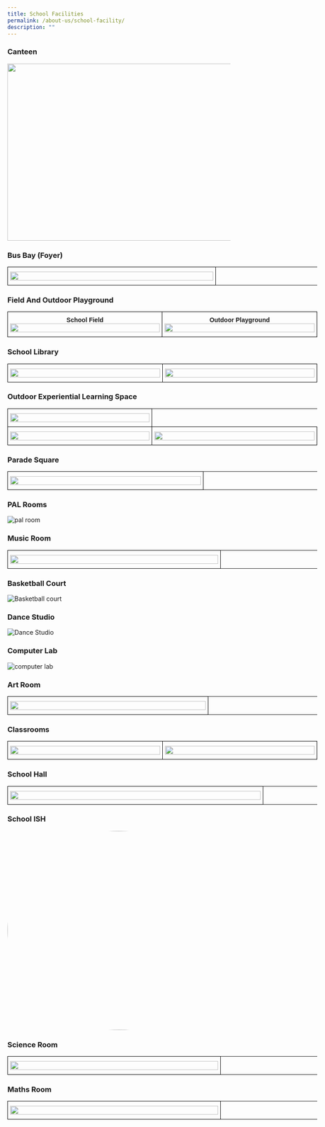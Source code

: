 ```yaml
---
title: School Facilities
permalink: /about-us/school-facility/
description: ""
---
```

### **Canteen**

<img src="/images/canteen1.JPG" style="width:700px;height:400px;">

### **Bus Bay (Foyer)**
<style type="text/css">
.tg  {border-collapse:collapse;border-spacing:0;margin:0px auto;}
.tg td{border-color:black;border-style:solid;border-width:1px;font-family:Arial, sans-serif;font-size:14px;
  overflow:hidden;padding:10px 5px;word-break:normal;}
.tg th{border-color:black;border-style:solid;border-width:1px;font-family:Arial, sans-serif;font-size:14px;
  font-weight:normal;overflow:hidden;padding:10px 5px;word-break:normal;}
.tg .tg-wa1i{font-weight:bold;text-align:center;vertical-align:middle}
</style>
 
  <table class="tg" style="undefined;table-layout: fixed; width: 700px">
<colgroup>
<col style="width: 700px">
<col style="width: 350px">
</colgroup>
<tbody>
  <tr>
    <td class="tg-wa1i"><img src="/images/busbay2.jpeg" style="width:100%"></td>
  </tr>
</tbody>
</table>


### **Field And Outdoor Playground**
<style type="text/css">
.tg  {border-collapse:collapse;border-spacing:0;margin:0px auto;}
.tg td{border-color:black;border-style:solid;border-width:1px;font-family:Arial, sans-serif;font-size:14px;
  overflow:hidden;padding:10px 5px;word-break:normal;}
.tg th{border-color:black;border-style:solid;border-width:1px;font-family:Arial, sans-serif;font-size:14px;
  font-weight:normal;overflow:hidden;padding:10px 5px;word-break:normal;}
.tg .tg-wa1i{font-weight:bold;text-align:center;vertical-align:middle}
</style>
  <table class="tg" style="undefined;table-layout: fixed; width: 700px">
<colgroup>
<col style="width: 350px">
<col style="width: 350px">
</colgroup>
<tbody>
  <tr>
    <td class="tg-wa1i">School Field<img src="/images/field1.gif" style="width:100%"></td>
    <td class="tg-wa1i">Outdoor Playground<img src="/images/ground1.gif" style="width:100%"></td>
  </tr>
</tbody>
</table>


		 


### **School Library**
<style type="text/css">
.tg  {border-collapse:collapse;border-spacing:0;margin:0px auto;}
.tg td{border-color:black;border-style:solid;border-width:1px;font-family:Arial, sans-serif;font-size:14px;
  overflow:hidden;padding:10px 5px;word-break:normal;}
.tg th{border-color:black;border-style:solid;border-width:1px;font-family:Arial, sans-serif;font-size:14px;
  font-weight:normal;overflow:hidden;padding:10px 5px;word-break:normal;}
.tg .tg-wa1i{font-weight:bold;text-align:center;vertical-align:middle}
</style>
<table class="tg" style="undefined;table-layout: fixed; width: 700px">
<colgroup>
<col style="width: 350px">
<col style="width: 350px">
</colgroup>
<tbody>
  <tr>
    <td class="tg-wa1i"><img src="/images/library1.JPG" style="width:100%"></td>
    <td class="tg-wa1i"><img src="/images/library2.JPG" style="width:100%"></td>
  </tr>
</tbody>
</table>

### **Outdoor Experiential Learning Space**
<style type="text/css">
.tg  {border-collapse:collapse;border-spacing:0;margin:0px auto;}
.tg td{border-color:black;border-style:solid;border-width:1px;font-family:Arial, sans-serif;font-size:14px;
  overflow:hidden;padding:10px 5px;word-break:normal;}
.tg th{border-color:black;border-style:solid;border-width:1px;font-family:Arial, sans-serif;font-size:14px;
  font-weight:normal;overflow:hidden;padding:10px 5px;word-break:normal;}
.tg .tg-wa1i{font-weight:bold;text-align:center;vertical-align:middle}
</style>
<table class="tg" style="undefined;table-layout: fixed; width: 700px">
<colgroup>
<col style="width: 350px">
<col style="width: 400px">
</colgroup>
<tbody>
  <tr>
    <td class="tg-wa1i"><img src="/images/pondgarden.gif" style="width:100%"></td>
  </tr>
	<tr>
    <td class="tg-wa1i"><img src="/images/desertplant.gif" style="width:100%"></td>
		<td class="tg-wa1i"> <img src="/images/gardenom1.jpeg" style="width:100%"></td>
  </tr>
	
</tbody>
</table>

### **Parade Square**
<style type="text/css">
.tg  {border-collapse:collapse;border-spacing:0;margin:0px auto;}
.tg td{border-color:black;border-style:solid;border-width:1px;font-family:Arial, sans-serif;font-size:14px;
  overflow:hidden;padding:10px 5px;word-break:normal;}
.tg th{border-color:black;border-style:solid;border-width:1px;font-family:Arial, sans-serif;font-size:14px;
  font-weight:normal;overflow:hidden;padding:10px 5px;word-break:normal;}
.tg .tg-wa1i{font-weight:bold;text-align:center;vertical-align:middle}
</style>
<table class="tg" style="undefined;table-layout: fixed; width: 700px">
<colgroup>
<col style="width: 750px">
<col style="width: 450px">
</colgroup>
<tbody>
  <tr>
    <td class="tg-wa1i"><img src="/images/parade1.JPG" style="width:100%"></td>
  </tr>
</tbody>
</table>




### **PAL Rooms**
![pal room](/images/palroom1.JPG)


### **Music Room**
<style type="text/css">
.tg  {border-collapse:collapse;border-spacing:0;margin:0px auto;}
.tg td{border-color:black;border-style:solid;border-width:1px;font-family:Arial, sans-serif;font-size:14px;
  overflow:hidden;padding:10px 5px;word-break:normal;}
.tg th{border-color:black;border-style:solid;border-width:1px;font-family:Arial, sans-serif;font-size:14px;
  font-weight:normal;overflow:hidden;padding:10px 5px;word-break:normal;}
.tg .tg-wa1i{font-weight:bold;text-align:center;vertical-align:middle}
</style>
<table class="tg" style="undefined;table-layout: fixed; width: 700px">
<colgroup>
<col style="width: 750px">
<col style="width: 350px">
</colgroup>
<tbody>
	<tr>
    <td class="tg-wa1i"><img src="/images/music4.gif" style="width:100%"></td>
  </tr>
</tbody>
</table>


### **Basketball Court**
![Basketball court](/images/basketball.gif)

### **Dance Studio**
![Dance Studio](/images/dance1.gif)


### **Computer Lab**
![computer lab](/images/computerlab.gif)

### **Art Room**
<style type="text/css">
.tg  {border-collapse:collapse;border-spacing:0;margin:0px auto;}
.tg td{border-color:black;border-style:solid;border-width:1px;font-family:Arial, sans-serif;font-size:14px;
  overflow:hidden;padding:10px 5px;word-break:normal;}
.tg th{border-color:black;border-style:solid;border-width:1px;font-family:Arial, sans-serif;font-size:14px;
  font-weight:normal;overflow:hidden;padding:10px 5px;word-break:normal;}
.tg .tg-wa1i{font-weight:bold;text-align:center;vertical-align:middle}
</style>
<table class="tg" style="undefined;table-layout: fixed; width: 700px">
<colgroup>
<col style="width: 630px">
<col style="width: 350px">
</colgroup>
<tbody>
  <tr>
    <td class="tg-wa1i"><img src="/images/artroom1.JPG" style="width:100%"></td>
    
  </tr>
</tbody>
</table>


### **Classrooms**
<style type="text/css">
.tg  {border-collapse:collapse;border-spacing:0;margin:0px auto;}
.tg td{border-color:black;border-style:solid;border-width:1px;font-family:Arial, sans-serif;font-size:14px;
  overflow:hidden;padding:10px 5px;word-break:normal;}
.tg th{border-color:black;border-style:solid;border-width:1px;font-family:Arial, sans-serif;font-size:14px;
  font-weight:normal;overflow:hidden;padding:10px 5px;word-break:normal;}
.tg .tg-wa1i{font-weight:bold;text-align:center;vertical-align:middle}
</style>
<table class="tg" style="undefined;table-layout: fixed; width: 700px">
<colgroup>
<col style="width: 350px">
<col style="width: 350px">
</colgroup>
<tbody>
  <tr>
    <td class="tg-wa1i"><img src="/images/classroom1.jpeg" style="width:100%"></td>
    <td class="tg-wa1i"><img src="/images/classroom2.jpg" style="width:100%"></td>
  </tr>
</tbody>
</table>

### **School Hall**

<style type="text/css">
.tg  {border-collapse:collapse;border-spacing:0;margin:0px auto;}
.tg td{border-color:black;border-style:solid;border-width:1px;font-family:Arial, sans-serif;font-size:14px;
  overflow:hidden;padding:10px 5px;word-break:normal;}
.tg th{border-color:black;border-style:solid;border-width:1px;font-family:Arial, sans-serif;font-size:14px;
  font-weight:normal;overflow:hidden;padding:10px 5px;word-break:normal;}
.tg .tg-wa1i{font-weight:bold;text-align:center;vertical-align:middle}
</style>
<table class="tg" style="undefined;table-layout: fixed; width: 700px">
<colgroup>
<col style="width: 700px">
<col style="width: 150px">
</colgroup>
<tbody>
  <tr>
    <td class="tg-wa1i"><img src="/images/schoolhall1.jpeg" style="width:100%"></td>
  </tr>
</tbody>
</table>

### **School ISH**
<img src="/images/ishhall1.gif" style="width:692px;height:450px; float: center;border-radius:50%;">

### **Science Room**

<style type="text/css">
.tg  {border-collapse:collapse;border-spacing:0;margin:0px auto;}
.tg td{border-color:black;border-style:solid;border-width:1px;font-family:Arial, sans-serif;font-size:14px;
  overflow:hidden;padding:10px 5px;word-break:normal;}
.tg th{border-color:black;border-style:solid;border-width:1px;font-family:Arial, sans-serif;font-size:14px;
  font-weight:normal;overflow:hidden;padding:10px 5px;word-break:normal;}
.tg .tg-wa1i{font-weight:bold;text-align:center;vertical-align:middle}
</style>
<table class="tg" style="undefined;table-layout: fixed; width: 700px">
<colgroup>
<col style="width: 750px">
<col style="width: 350px">
</colgroup>
<tbody>
  <tr>
    <td class="tg-wa1i"><img src="/images/science1.JPG" style="width:100%"></td>
  </tr>
</tbody>
</table>


### **Maths Room**

<style type="text/css">
.tg  {border-collapse:collapse;border-spacing:0;margin:0px auto;}
.tg td{border-color:black;border-style:solid;border-width:1px;font-family:Arial, sans-serif;font-size:14px;
  overflow:hidden;padding:10px 5px;word-break:normal;}
.tg th{border-color:black;border-style:solid;border-width:1px;font-family:Arial, sans-serif;font-size:14px;
  font-weight:normal;overflow:hidden;padding:10px 5px;word-break:normal;}
.tg .tg-wa1i{font-weight:bold;text-align:center;vertical-align:middle}
</style>
<table class="tg" style="undefined;table-layout: fixed; width: 700px">
<colgroup>
<col style="width: 750px">
<col style="width: 350px">
</colgroup>
<tbody>
  <tr>
    <td class="tg-wa1i"><img src="/images/mathroom1.JPG" style="width:100%"></td>
  </tr>
</tbody>
</table>